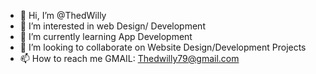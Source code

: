 - 👋 Hi, I’m @ThedWilly
- 👀 I’m interested in web Design/ Development
- 🌱 I’m currently learning App Development
- 💞️ I’m looking to collaborate on Website Design/Development Projects
- 📫 How to reach me GMAIL: Thedwilly79@gmail.com

<!---
ThedWilly/ThedWilly is a ✨ special ✨ repository because its `README.md` (this file) appears on your GitHub profile.
You can click the Preview link to take a look at your changes.
--->
